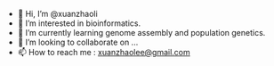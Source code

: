 - 👋 Hi, I’m @xuanzhaoli
- 👀 I’m interested in bioinformatics.
- 🌱 I’m currently learning genome assembly and population genetics.
- 💞️ I’m looking to collaborate on ...
- 📫 How to reach me : xuanzhaolee@gmail.com

<!---
xuanzhaoli/xuanzhaoli is a ✨ special ✨ repository because its `README.md` (this file) appears on your GitHub profile.
You can click the Preview link to take a look at your changes.
--->
